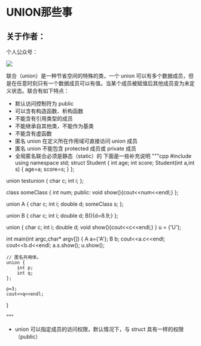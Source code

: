 # UNION那些事

## 关于作者：

个人公众号：

![](../img/wechat.jpg)

联合（union）是一种节省空间的特殊的类，一个 union 可以有多个数据成员，但是在任意时刻只有一个数据成员可以有值。当某个成员被赋值后其他成员变为未定义状态。联合有如下特点：

- 默认访问控制符为 public
- 可以含有构造函数、析构函数
- 不能含有引用类型的成员
- 不能继承自其他类，不能作为基类
- 不能含有虚函数
- 匿名 union 在定义所在作用域可直接访问 union 成员
- 匿名 union 不能包含 protected 成员或 private 成员
- 全局匿名联合必须是静态（static）的
下面是一些补充说明
"""cpp
#include <iostream>
using namespace std;
struct Student {
	int age;
	int score;
	Student(int a,int s) {
		age=a;
		score=s;
	}
};

union testunion {
	char c;
	int i;
};

class someClass {
	int num;
public:
	void show(){cout<<num<<endl;}
};

union A {
	char c;
	int i;
	double d;
	someClass s;
};

union B {
	char c;
	int i;
	double d;
	B(){d=8.9;}
};

union {
	char c;
	int i;
	double d;
	void show(){cout<<c<<endl;}
} u = {'U'};

int main(int argc,char* argv[]) {
	A a={'A'};
	B b;
	cout<<a.c<<endl;
	cout<<b.d<<endl;
	a.s.show();
	u.show();
	
	// 匿名共用体。
	union {
		int p;
		int q;
	};

	p=3;
	cout<<q<<endl;
}

"""
- union 可以指定成员的访问权限，默认情况下，与 struct 具有一样的权限（public）
